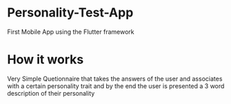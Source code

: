 # Personality-Test-App

First Mobile App using the Flutter framework

# How it works

Very Simple Quetionnaire that takes the answers of the user and associates with a certain personality trait and by the end the user is presented a 3 word description of their personality

